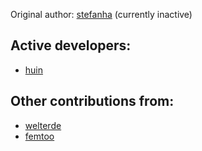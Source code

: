 Original author: [stefanha](https://github.com/stefanha) (currently inactive)

Active developers:
------------------

*   [huin](https://github.com/huin)

Other contributions from:
-------------------------

*   [welterde](https://github.com/welterde)
*   [femtoo](https://github.com/femtoo)
